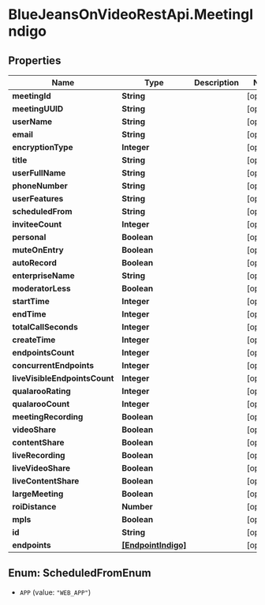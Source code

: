 # BlueJeansOnVideoRestApi.MeetingIndigo

## Properties
Name | Type | Description | Notes
------------ | ------------- | ------------- | -------------
**meetingId** | **String** |  | [optional] 
**meetingUUID** | **String** |  | [optional] 
**userName** | **String** |  | [optional] 
**email** | **String** |  | [optional] 
**encryptionType** | **Integer** |  | [optional] 
**title** | **String** |  | [optional] 
**userFullName** | **String** |  | [optional] 
**phoneNumber** | **String** |  | [optional] 
**userFeatures** | **String** |  | [optional] 
**scheduledFrom** | **String** |  | [optional] 
**inviteeCount** | **Integer** |  | [optional] 
**personal** | **Boolean** |  | [optional] 
**muteOnEntry** | **Boolean** |  | [optional] 
**autoRecord** | **Boolean** |  | [optional] 
**enterpriseName** | **String** |  | [optional] 
**moderatorLess** | **Boolean** |  | [optional] 
**startTime** | **Integer** |  | [optional] 
**endTime** | **Integer** |  | [optional] 
**totalCallSeconds** | **Integer** |  | [optional] 
**createTime** | **Integer** |  | [optional] 
**endpointsCount** | **Integer** |  | [optional] 
**concurrentEndpoints** | **Integer** |  | [optional] 
**liveVisibleEndpointsCount** | **Integer** |  | [optional] 
**qualarooRating** | **Integer** |  | [optional] 
**qualarooCount** | **Integer** |  | [optional] 
**meetingRecording** | **Boolean** |  | [optional] 
**videoShare** | **Boolean** |  | [optional] 
**contentShare** | **Boolean** |  | [optional] 
**liveRecording** | **Boolean** |  | [optional] 
**liveVideoShare** | **Boolean** |  | [optional] 
**liveContentShare** | **Boolean** |  | [optional] 
**largeMeeting** | **Boolean** |  | [optional] 
**roiDistance** | **Number** |  | [optional] 
**mpls** | **Boolean** |  | [optional] 
**id** | **String** |  | [optional] 
**endpoints** | [**[EndpointIndigo]**](EndpointIndigo.md) |  | [optional] 


<a name="ScheduledFromEnum"></a>
## Enum: ScheduledFromEnum


* `APP` (value: `"WEB_APP"`)




